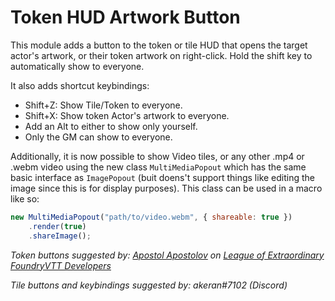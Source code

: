 # Token HUD Artwork Button
This module adds a button to the token or tile HUD that opens the target actor's artwork, or their token artwork on right-click. Hold the shift key to automatically show to everyone.

It also adds shortcut keybindings:
- Shift+Z: Show Tile/Token to everyone.
- Shift+X: Show token Actor's artwork to everyone.
- Add an Alt to either to show only yourself.
- Only the GM can show to everyone.

Additionally, it is now possible to show Video tiles, or any other .mp4 or .webm video using the new class `MultiMediaPopout` which has the same basic interface as `ImagePopout` (buit doens't support things like editing the image since this is for display purposes). This class can be used in a macro like so:

```js
new MultiMediaPopout("path/to/video.webm", { shareable: true })
	.render(true)
	.shareImage();
```

*Token buttons suggested by: [Apostol Apostolov](https://trello.com/apostolatwork/activity) on [League of Extraordinary FoundryVTT Developers](https://trello.com/c/dWLMm99A/29-show-monster-artwork-via-token)*

*Tile buttons and keybindings suggested by: akeran#7102 (Discord)*